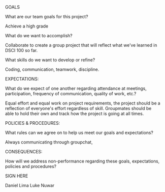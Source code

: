GOALS

What are our team goals for this project?

Achieve a high grade


What do we want to accomplish?

Collaborate to create a group project that will reflect what we've learned in DSCI 100 so far. 


What skills do we want to develop or refine?

Coding, communication, teamwork, discipline.

EXPECTATIONS:

What do we expect of one another regarding attendance at meetings, participation, frequency of communication, quality of work, etc.?

Equal effort and equal work on project requirements, the project should be a reflection of everyone's effort regardless of skill. Groupmates should be able to hold their own and track how the project is going at all times.


POLICIES & PROCEDURES:

What rules can we agree on to help us meet our goals and expectations?

Always communicating through groupchat, 


CONSEQUENCES:

How will we address non-performance regarding these goals, expectations, policies and procedures?

SIGN HERE

Daniel Lima
Luke Nuwar
